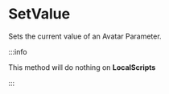 # SetValue

Sets the current value of an Avatar Parameter.

:::info

This method will do nothing on **LocalScripts**

:::